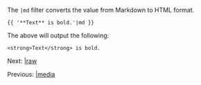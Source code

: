 The `|md` filter converts the value from Markdown to HTML format.

    {{ '**Text** is bold.'|md }}

The above will output the following:

    <strong>Text</strong> is bold.

Next: [|raw](filter-raw.md)

Previous: [|media](filter-media.md)
